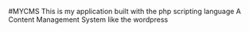 #MYCMS
This is my application built with the php scripting language
A Content Management System like the wordpress
